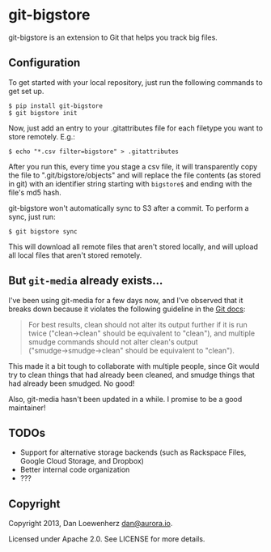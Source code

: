 git-bigstore
============

git-bigstore is an extension to Git that helps you track big files.

Configuration
-------------

To get started with your local repository, just run the following commands to get set up.

    $ pip install git-bigstore
    $ git bigstore init

Now, just add an entry to your .gitattributes file for each filetype you want to store remotely. E.g.:

    $ echo "*.csv filter=bigstore" > .gitattributes

After you run this, every time you stage a csv file, it will transparently copy the file to ".git/bigstore/objects" and will replace the file contents (as stored in git) with an identifier string starting with `bigstore$` and ending with the file's md5 hash.

git-bigstore won't automatically sync to S3 after a commit. To perform a sync, just run:

    $ git bigstore sync

This will download all remote files that aren't stored locally, and will upload all local files that aren't stored remotely.

But `git-media` already exists...
---------------------------------

I've been using git-media for a few days now, and I've observed that it breaks down because it violates the following guideline in the [Git docs](https://www.kernel.org/pub/software/scm/git/docs/gitattributes.html):

> For best results, clean should not alter its output further if it is run twice ("clean→clean" should be equivalent to "clean"), and multiple smudge commands should not alter clean's output ("smudge→smudge→clean" should be equivalent to "clean").

This made it a bit tough to collaborate with multiple people, since Git would try to clean things that had already been cleaned, and smudge things that had already been smudged. No good!

Also, git-media hasn't been updated in a while. I promise to be a good maintainer!

TODOs
-----

* Support for alternative storage backends (such as Rackspace Files, Google Cloud Storage, and Dropbox)
* Better internal code organization
* ???

Copyright
---------

Copyright 2013, Dan Loewenherz <dan@aurora.io>.

Licensed under Apache 2.0. See LICENSE for more details.

